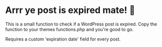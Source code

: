 # Arrr ye post is expired mate! 🦜

This is a small function to check if a WordPress post is expired. Copy the function to your themes functions.php and you're good to go.

Requires a custom 'expiration date' field for every post.
